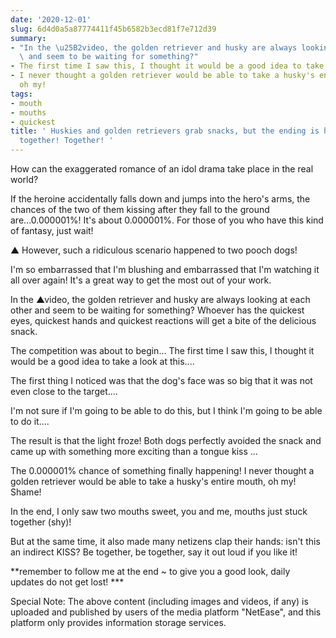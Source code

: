 ```yaml
---
date: '2020-12-01'
slug: 6d4d0a5a87774411f45b6582b3ecd81f7e712d39
summary:
- "In the \u25B2video, the golden retriever and husky are always looking at each other\
  \ and seem to be waiting for something?"
- The first time I saw this, I thought it would be a good idea to take a look at this....
- I never thought a golden retriever would be able to take a husky's entire mouth,
  oh my!
tags:
- mouth
- mouths
- quickest
title: ' Huskies and golden retrievers grab snacks, but the ending is hilarious! Netizens:
  together! Together! '
---
```


 How can the exaggerated romance of an idol drama take place in the real world?

If the heroine accidentally falls down and jumps into the hero's arms, the chances of the two of them kissing after they fall to the ground are...0.000001%! It's about 0.000001%. For those of you who have this kind of fantasy, just wait!

▲ However, such a ridiculous scenario happened to two pooch dogs!

I'm so embarrassed that I'm blushing and embarrassed that I'm watching it all over again! It's a great way to get the most out of your work.

In the ▲video, the golden retriever and husky are always looking at each other and seem to be waiting for something? Whoever has the quickest eyes, quickest hands and quickest reactions will get a bite of the delicious snack.

The competition was about to begin... The first time I saw this, I thought it would be a good idea to take a look at this....

The first thing I noticed was that the dog's face was so big that it was not even close to the target....

I'm not sure if I'm going to be able to do this, but I think I'm going to be able to do it....

The result is that the light froze! Both dogs perfectly avoided the snack and came up with something more exciting than a tongue kiss ...

The 0.000001% chance of something finally happening! I never thought a golden retriever would be able to take a husky's entire mouth, oh my! Shame!

In the end, I only saw two mouths sweet, you and me, mouths just stuck together (shy)!

But at the same time, it also made many netizens clap their hands: isn't this an indirect KISS? Be together, be together, say it out loud if you like it!

 **remember to follow me at the end ~ to give you a good look, daily updates do not get lost! ***

Special Note: The above content (including images and videos, if any) is uploaded and published by users of the media platform "NetEase", and this platform only provides information storage services.

 
        